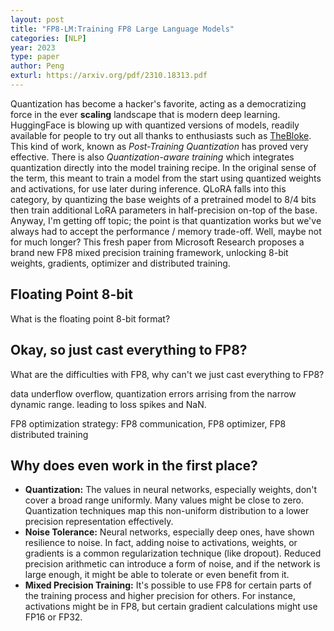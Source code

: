 ```yaml
---
layout: post
title: "FP8-LM:Training FP8 Large Language Models"
categories: [NLP]
year: 2023
type: paper
author: Peng
exturl: https://arxiv.org/pdf/2310.18313.pdf
---
```

Quantization has become a hacker's favorite, acting as a democratizing force in the ever **scaling** landscape that is modern deep learning. HuggingFace is blowing up with quantized versions of models, readily available for people to try out all thanks to enthusiasts such as [TheBloke](https://huggingface.co/TheBloke). This kind of work, known as *Post-Training Quantization* has proved very effective. There is also *Quantization-aware training* which integrates quantization directly into the model training recipe. In the original sense of the term, this meant to train a model from the start using quantized weights and activations, for use later during inference. QLoRA falls into this category, by quantizing the base weights of a pretrained model to 8/4 bits then train additional LoRA parameters in half-precision on-top of the base. Anyway, I'm getting off topic; the point is that quantization works but we've always had to accept the performance / memory trade-off. Well, maybe not for much longer? This fresh paper from Microsoft Research proposes a brand new FP8 mixed precision training framework, unlocking 8-bit weights, gradients, optimizer and distributed training. 

## Floating Point 8-bit 

What is the floating point 8-bit format?

## Okay, so just cast everything to FP8?
What are the difficulties with FP8, why can't we just cast everything to FP8?

data underflow overflow, quantization errors arrising from the narrow dynamic range. leading to loss spikes and NaN.

FP8 optimization strategy: FP8 communication, FP8 optimizer, FP8 distributed training

## Why does even work in the first place?

- **Quantization:** The values in neural networks, especially weights, don't cover a broad range uniformly. Many values might be close to zero. Quantization techniques map this non-uniform distribution to a lower precision representation effectively.
- **Noise Tolerance:** Neural networks, especially deep ones, have shown resilience to noise. In fact, adding noise to activations, weights, or gradients is a common regularization technique (like dropout). Reduced precision arithmetic can introduce a form of noise, and if the network is large enough, it might be able to tolerate or even benefit from it.
- **Mixed Precision Training:** It's possible to use FP8 for certain parts of the training process and higher precision for others. For instance, activations might be in FP8, but certain gradient calculations might use FP16 or FP32.


